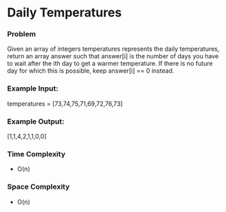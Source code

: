 # Daily Temperatures

### Problem

Given an array of integers temperatures represents the daily temperatures, return an array answer such that answer[i] is the number of days you have to wait after the ith day to get a warmer temperature. If there is no future day for which this is possible, keep answer[i] == 0 instead.

### Example Input:

temperatures = [73,74,75,71,69,72,76,73]

### Example Output:

[1,1,4,2,1,1,0,0]

### Time Complexity

- O(n)

### Space Complexity

- O(n)
